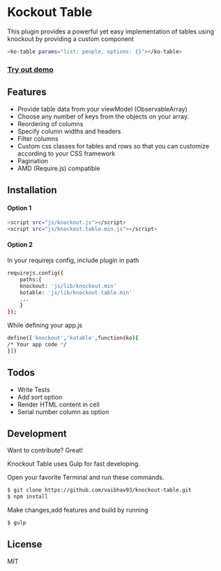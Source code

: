 # Kockout Table

This plugin provides a powerful yet easy implementation of tables using knockout by providing a custom component
```sh
<ko-table params="list: people, options: {}"></ko-table>
```

### [Try out demo](http://vaibhav93.github.io/knockout-table/)
## Features
  - Provide table data from your viewModel (ObservableArray)
  - Choose any number of keys from the objects on your array.
  - Reordering of columns
  - Specify column widths and headers
  - Filter columns
  - Custom css classes for tables and rows so that you can customize according to your CSS framework
  - Pagination
  - AMD (Require.js) compatible

## Installation
#### Option 1
```sh
<script src="js/knockout.js"></script> 
<script src="js/knockout.table.min.js"></script> 
```
#### Option 2
In your requirejs config, include plugin in path
```sh
requirejs.config({
    paths:{
    knockout: 'js/lib/knockout.min'
    kotable: 'js/lib/knockout.table.min'
    ...
    }
});
```
While defining your app.js
```sh
define(['knockout','kotable',function(ko){
/* Your app code */
}])
```
## Todos

 - Write Tests
 - Add sort option
 - Render HTML content in cell
 - Serial number column as option

## Development

Want to contribute? Great!

Knockout Table uses Gulp for fast developing.

Open your favorite Terminal and run these commands.

```sh
$ git clone https://github.com/vaibhav93/knockout-table.git
$ npm install
```
Make changes,add features and build by running
```sh
$ gulp
```
License
----
MIT